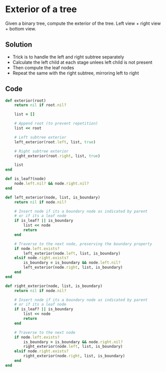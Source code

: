 # Exterior of a tree
Given a binary tree, compute the exterior of the tree. Left view + right view + bottom view.

## Solution
- Trick is to handle the left and right subtree separately
- Calculate the left child at each stage unlees left child is not present
- Then compute the leaf nodes
- Repeat the same with the right subtree, mirroring left to right

## Code
```ruby
def exterior(root)
    return nil if root.nil?

    list = []

    # Append root (to prevent repetition)
    list << root

    # Left subtree exterior
    left_exterior(root.left, list, true)

    # Right subtree exterior
    right_exterior(root.right, list, true)

    list
end

def is_leaf?(node)
    node.left.nil? && node.right.nil?
end

def left_exterior(node, list, is_boundary)
    return nil if node.nil?

    # Insert node if its a boundary node as indicated by parent
    # or if its a leaf node
    if is_leaf? || is_boundary
        list << node
        return
    end

    # Traverse to the next node, preserving the boundary property
    if node.left.exists?
        left_exterior(node.left, list, is_boundary)
    elsif node.right.exists?
        is_boundary = is_boundary && node.left.nil?
        left_exterior(node.right, list, is_boundary)
    end
end

def right_exterior(node, list, is_boundary)
    return nil if node.nil?

    # Insert node if its a boundary node as indicated by parent
    # or if its a leaf node
    if is_leaf? || is_boundary
        list << node
        return
    end

    # Traverse to the next node
    if node.left.exists?
        is_boundary = is_boundary && node.right.nil?
        right_exterior(node.left, list, is_boundary)
    elsif node.right.exists?
        right_exterior(node.right, list, is_boundary)
    end
end
```
